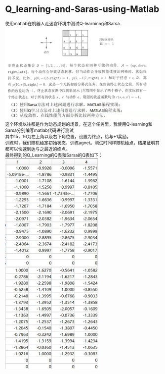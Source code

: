 # Q_learning-and-Saras-using-Matlab
使用matlab在机器人走迷宫环境中测试Q-learninng和Sarsa  
<img src="https://github.com/wangjunhe8127/Q_learning-and-Saras-using-Matlab/blob/main/task.jpg" width="600">  
这个环境以往都是作为动态规划的场景，在这个任务里，我使用Q-learning和Sarsa分别编写matlab代码进行测试  
其中15，16为左上角以及右下角位置，设置为终点，给与+1奖励。  
训练时，我们随机给定初始状态，训练agnet。测试时同样随机给点，结果证明其都可以快速到达与之最近的终点。  
最终得到的Q_Learning的Q表和Sarsa的Q表如下：  
<img src="https://github.com/wangjunhe8127/Q_learning-and-Saras-using-Matlab/blob/main/result/Q_Qtable.jpg" width="300">  
<img src="https://github.com/wangjunhe8127/Q_learning-and-Saras-using-Matlab/blob/main/result/S_Qtable.jpg" width="300">  
